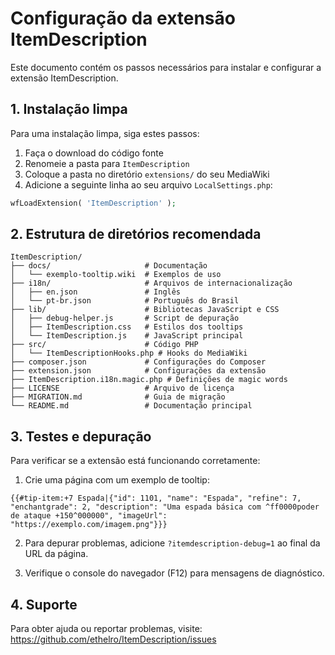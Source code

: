 # Configuração da extensão ItemDescription

Este documento contém os passos necessários para instalar e configurar a extensão ItemDescription.

## 1. Instalação limpa

Para uma instalação limpa, siga estes passos:

1. Faça o download do código fonte
2. Renomeie a pasta para `ItemDescription`
3. Coloque a pasta no diretório `extensions/` do seu MediaWiki
4. Adicione a seguinte linha ao seu arquivo `LocalSettings.php`:

```php
wfLoadExtension( 'ItemDescription' );
```

## 2. Estrutura de diretórios recomendada

```
ItemDescription/
├── docs/                     # Documentação
│   └── exemplo-tooltip.wiki  # Exemplos de uso
├── i18n/                     # Arquivos de internacionalização
│   ├── en.json               # Inglês
│   └── pt-br.json            # Português do Brasil
├── lib/                      # Bibliotecas JavaScript e CSS
│   ├── debug-helper.js       # Script de depuração
│   ├── ItemDescription.css   # Estilos dos tooltips
│   └── ItemDescription.js    # JavaScript principal
├── src/                      # Código PHP
│   └── ItemDescriptionHooks.php # Hooks do MediaWiki
├── composer.json             # Configurações do Composer
├── extension.json            # Configurações da extensão
├── ItemDescription.i18n.magic.php # Definições de magic words
├── LICENSE                   # Arquivo de licença
├── MIGRATION.md              # Guia de migração
└── README.md                 # Documentação principal
```

## 3. Testes e depuração

Para verificar se a extensão está funcionando corretamente:

1. Crie uma página com um exemplo de tooltip:
```
{{#tip-item:+7 Espada|{"id": 1101, "name": "Espada", "refine": 7, "enchantgrade": 2, "description": "Uma espada básica com ^ff0000poder de ataque +150^000000", "imageUrl": "https://exemplo.com/imagem.png"}}}
```

2. Para depurar problemas, adicione `?itemdescription-debug=1` ao final da URL da página.

3. Verifique o console do navegador (F12) para mensagens de diagnóstico.

## 4. Suporte

Para obter ajuda ou reportar problemas, visite:
https://github.com/ethelro/ItemDescription/issues 